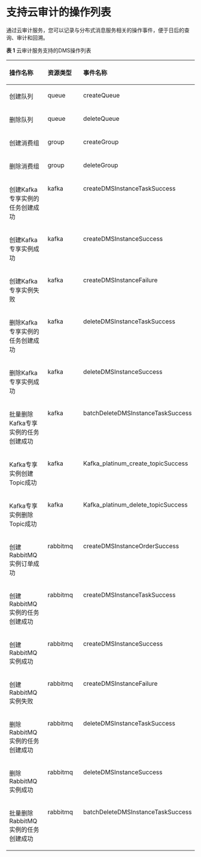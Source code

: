 # 支持云审计的操作列表<a name="dms-ug-180418002"></a>

通过云审计服务，您可以记录与分布式消息服务相关的操作事件，便于日后的查询、审计和回溯。

**表 1**  云审计服务支持的DMS操作列表

<a name="table1424737164115"></a>
<table><thead align="left"><tr id="r412dcf69ff8c4413b2be890713547bef"><th class="cellrowborder" valign="top" width="29.967003299670036%" id="mcps1.2.4.1.1"><p id="a544f330c10f948019cd8282ee02d93f2"><a name="a544f330c10f948019cd8282ee02d93f2"></a><a name="a544f330c10f948019cd8282ee02d93f2"></a>操作名称</p>
</th>
<th class="cellrowborder" valign="top" width="27.947205279472055%" id="mcps1.2.4.1.2"><p id="a27762a2d4b71477194a7e5dba56213fd"><a name="a27762a2d4b71477194a7e5dba56213fd"></a><a name="a27762a2d4b71477194a7e5dba56213fd"></a>资源类型</p>
</th>
<th class="cellrowborder" valign="top" width="42.085791420857916%" id="mcps1.2.4.1.3"><p id="afe738cb860014fe78f44e09074b4570a"><a name="afe738cb860014fe78f44e09074b4570a"></a><a name="afe738cb860014fe78f44e09074b4570a"></a>事件名称</p>
</th>
</tr>
</thead>
<tbody><tr id="r5f8bee2e5b014f7bbc41cf6537e656e8"><td class="cellrowborder" valign="top" width="29.967003299670036%" headers="mcps1.2.4.1.1 "><p id="aec9b806cf28d43e99c0f5cbe4bef8116"><a name="aec9b806cf28d43e99c0f5cbe4bef8116"></a><a name="aec9b806cf28d43e99c0f5cbe4bef8116"></a>创建队列</p>
</td>
<td class="cellrowborder" valign="top" width="27.947205279472055%" headers="mcps1.2.4.1.2 "><p id="a5868ef6a3b014743a8a51be6cb535ba1"><a name="a5868ef6a3b014743a8a51be6cb535ba1"></a><a name="a5868ef6a3b014743a8a51be6cb535ba1"></a>queue</p>
</td>
<td class="cellrowborder" valign="top" width="42.085791420857916%" headers="mcps1.2.4.1.3 "><p id="a2effc919d302463ebc617255add09fd0"><a name="a2effc919d302463ebc617255add09fd0"></a><a name="a2effc919d302463ebc617255add09fd0"></a>createQueue</p>
</td>
</tr>
<tr id="r9aed1a5b728242d7a1f17f7ccf36bf68"><td class="cellrowborder" valign="top" width="29.967003299670036%" headers="mcps1.2.4.1.1 "><p id="a7ed4df7893634788b404ab315e5a07b5"><a name="a7ed4df7893634788b404ab315e5a07b5"></a><a name="a7ed4df7893634788b404ab315e5a07b5"></a>删除队列</p>
</td>
<td class="cellrowborder" valign="top" width="27.947205279472055%" headers="mcps1.2.4.1.2 "><p id="a8d232cbc447e40dcbac1edde3259a2e0"><a name="a8d232cbc447e40dcbac1edde3259a2e0"></a><a name="a8d232cbc447e40dcbac1edde3259a2e0"></a>queue</p>
</td>
<td class="cellrowborder" valign="top" width="42.085791420857916%" headers="mcps1.2.4.1.3 "><p id="aa9003b4e65e1493d878466c417f4c84b"><a name="aa9003b4e65e1493d878466c417f4c84b"></a><a name="aa9003b4e65e1493d878466c417f4c84b"></a>deleteQueue</p>
</td>
</tr>
<tr id="rb1bada6629fc422c95dc3b2f34c2f7a3"><td class="cellrowborder" valign="top" width="29.967003299670036%" headers="mcps1.2.4.1.1 "><p id="a7ff6e93de5434264b4a16a11353bc4c2"><a name="a7ff6e93de5434264b4a16a11353bc4c2"></a><a name="a7ff6e93de5434264b4a16a11353bc4c2"></a>创建消费组</p>
</td>
<td class="cellrowborder" valign="top" width="27.947205279472055%" headers="mcps1.2.4.1.2 "><p id="ae512fc6f82cb43b29d558d16a5d5699d"><a name="ae512fc6f82cb43b29d558d16a5d5699d"></a><a name="ae512fc6f82cb43b29d558d16a5d5699d"></a>group</p>
</td>
<td class="cellrowborder" valign="top" width="42.085791420857916%" headers="mcps1.2.4.1.3 "><p id="a7c63981e59e84c7f8261504bc54ff6bb"><a name="a7c63981e59e84c7f8261504bc54ff6bb"></a><a name="a7c63981e59e84c7f8261504bc54ff6bb"></a>createGroup</p>
</td>
</tr>
<tr id="r15a0cbc0416d482793c1ecf3fc5a9c2c"><td class="cellrowborder" valign="top" width="29.967003299670036%" headers="mcps1.2.4.1.1 "><p id="a332da2945a0d4ddd93940425fcd5bae5"><a name="a332da2945a0d4ddd93940425fcd5bae5"></a><a name="a332da2945a0d4ddd93940425fcd5bae5"></a>删除消费组</p>
</td>
<td class="cellrowborder" valign="top" width="27.947205279472055%" headers="mcps1.2.4.1.2 "><p id="acdf09494d73541bd9b89dce219616e5b"><a name="acdf09494d73541bd9b89dce219616e5b"></a><a name="acdf09494d73541bd9b89dce219616e5b"></a>group</p>
</td>
<td class="cellrowborder" valign="top" width="42.085791420857916%" headers="mcps1.2.4.1.3 "><p id="a821ae3f516ce47fe8263afffba176eb9"><a name="a821ae3f516ce47fe8263afffba176eb9"></a><a name="a821ae3f516ce47fe8263afffba176eb9"></a>deleteGroup</p>
</td>
</tr>
<tr id="row01871920103616"><td class="cellrowborder" valign="top" width="29.967003299670036%" headers="mcps1.2.4.1.1 "><p id="p10187620193616"><a name="p10187620193616"></a><a name="p10187620193616"></a>创建Kafka专享实例的任务创建成功</p>
</td>
<td class="cellrowborder" valign="top" width="27.947205279472055%" headers="mcps1.2.4.1.2 "><p id="p11873203368"><a name="p11873203368"></a><a name="p11873203368"></a>kafka</p>
</td>
<td class="cellrowborder" valign="top" width="42.085791420857916%" headers="mcps1.2.4.1.3 "><p id="p1618772014369"><a name="p1618772014369"></a><a name="p1618772014369"></a>createDMSInstanceTaskSuccess</p>
</td>
</tr>
<tr id="row118712206367"><td class="cellrowborder" valign="top" width="29.967003299670036%" headers="mcps1.2.4.1.1 "><p id="p518972014362"><a name="p518972014362"></a><a name="p518972014362"></a>创建Kafka专享实例成功</p>
</td>
<td class="cellrowborder" valign="top" width="27.947205279472055%" headers="mcps1.2.4.1.2 "><p id="p118922016368"><a name="p118922016368"></a><a name="p118922016368"></a>kafka</p>
</td>
<td class="cellrowborder" valign="top" width="42.085791420857916%" headers="mcps1.2.4.1.3 "><p id="p51891207368"><a name="p51891207368"></a><a name="p51891207368"></a>createDMSInstanceSuccess</p>
</td>
</tr>
<tr id="row118972462423"><td class="cellrowborder" valign="top" width="29.967003299670036%" headers="mcps1.2.4.1.1 "><p id="p2897154654213"><a name="p2897154654213"></a><a name="p2897154654213"></a>创建Kafka专享实例失败</p>
</td>
<td class="cellrowborder" valign="top" width="27.947205279472055%" headers="mcps1.2.4.1.2 "><p id="p10897174654216"><a name="p10897174654216"></a><a name="p10897174654216"></a>kafka</p>
</td>
<td class="cellrowborder" valign="top" width="42.085791420857916%" headers="mcps1.2.4.1.3 "><p id="p489713466427"><a name="p489713466427"></a><a name="p489713466427"></a>createDMSInstanceFailure</p>
</td>
</tr>
<tr id="row01897204365"><td class="cellrowborder" valign="top" width="29.967003299670036%" headers="mcps1.2.4.1.1 "><p id="p15189132016368"><a name="p15189132016368"></a><a name="p15189132016368"></a>删除Kafka专享实例的任务创建成功</p>
</td>
<td class="cellrowborder" valign="top" width="27.947205279472055%" headers="mcps1.2.4.1.2 "><p id="p141897204360"><a name="p141897204360"></a><a name="p141897204360"></a>kafka</p>
</td>
<td class="cellrowborder" valign="top" width="42.085791420857916%" headers="mcps1.2.4.1.3 "><p id="p16189520193619"><a name="p16189520193619"></a><a name="p16189520193619"></a>deleteDMSInstanceTaskSuccess</p>
</td>
</tr>
<tr id="row1718992063612"><td class="cellrowborder" valign="top" width="29.967003299670036%" headers="mcps1.2.4.1.1 "><p id="p0189520103611"><a name="p0189520103611"></a><a name="p0189520103611"></a>删除Kafka专享实例成功</p>
</td>
<td class="cellrowborder" valign="top" width="27.947205279472055%" headers="mcps1.2.4.1.2 "><p id="p12189520113612"><a name="p12189520113612"></a><a name="p12189520113612"></a>kafka</p>
</td>
<td class="cellrowborder" valign="top" width="42.085791420857916%" headers="mcps1.2.4.1.3 "><p id="p10189020123615"><a name="p10189020123615"></a><a name="p10189020123615"></a>deleteDMSInstanceSuccess</p>
</td>
</tr>
<tr id="row0189720123617"><td class="cellrowborder" valign="top" width="29.967003299670036%" headers="mcps1.2.4.1.1 "><p id="p518910207362"><a name="p518910207362"></a><a name="p518910207362"></a>批量删除Kafka专享实例的任务创建成功</p>
</td>
<td class="cellrowborder" valign="top" width="27.947205279472055%" headers="mcps1.2.4.1.2 "><p id="p61891820163612"><a name="p61891820163612"></a><a name="p61891820163612"></a>kafka</p>
</td>
<td class="cellrowborder" valign="top" width="42.085791420857916%" headers="mcps1.2.4.1.3 "><p id="p11899204363"><a name="p11899204363"></a><a name="p11899204363"></a>batchDeleteDMSInstanceTaskSuccess</p>
</td>
</tr>
<tr id="row1918912003618"><td class="cellrowborder" valign="top" width="29.967003299670036%" headers="mcps1.2.4.1.1 "><p id="p1218913205363"><a name="p1218913205363"></a><a name="p1218913205363"></a>Kafka专享实例创建Topic成功</p>
</td>
<td class="cellrowborder" valign="top" width="27.947205279472055%" headers="mcps1.2.4.1.2 "><p id="p818932011363"><a name="p818932011363"></a><a name="p818932011363"></a>kafka</p>
</td>
<td class="cellrowborder" valign="top" width="42.085791420857916%" headers="mcps1.2.4.1.3 "><p id="p51891220153610"><a name="p51891220153610"></a><a name="p51891220153610"></a>Kafka_platinum_create_topicSuccess</p>
</td>
</tr>
<tr id="row038724484712"><td class="cellrowborder" valign="top" width="29.967003299670036%" headers="mcps1.2.4.1.1 "><p id="p35113591472"><a name="p35113591472"></a><a name="p35113591472"></a>Kafka专享实例删除Topic成功</p>
</td>
<td class="cellrowborder" valign="top" width="27.947205279472055%" headers="mcps1.2.4.1.2 "><p id="p16387344184710"><a name="p16387344184710"></a><a name="p16387344184710"></a>kafka</p>
</td>
<td class="cellrowborder" valign="top" width="42.085791420857916%" headers="mcps1.2.4.1.3 "><p id="p53871445477"><a name="p53871445477"></a><a name="p53871445477"></a>Kafka_platinum_delete_topicSuccess</p>
</td>
</tr>
<tr id="row42581436104818"><td class="cellrowborder" valign="top" width="29.967003299670036%" headers="mcps1.2.4.1.1 "><p id="p1258153614811"><a name="p1258153614811"></a><a name="p1258153614811"></a>创建RabbitMQ实例订单成功</p>
</td>
<td class="cellrowborder" valign="top" width="27.947205279472055%" headers="mcps1.2.4.1.2 "><p id="p1825873664818"><a name="p1825873664818"></a><a name="p1825873664818"></a>rabbitmq</p>
</td>
<td class="cellrowborder" valign="top" width="42.085791420857916%" headers="mcps1.2.4.1.3 "><p id="p14258736144813"><a name="p14258736144813"></a><a name="p14258736144813"></a>createDMSInstanceOrderSuccess</p>
</td>
</tr>
<tr id="row52589363484"><td class="cellrowborder" valign="top" width="29.967003299670036%" headers="mcps1.2.4.1.1 "><p id="p22581436194818"><a name="p22581436194818"></a><a name="p22581436194818"></a>创建RabbitMQ实例的任务创建成功</p>
</td>
<td class="cellrowborder" valign="top" width="27.947205279472055%" headers="mcps1.2.4.1.2 "><p id="p32588368486"><a name="p32588368486"></a><a name="p32588368486"></a>rabbitmq</p>
</td>
<td class="cellrowborder" valign="top" width="42.085791420857916%" headers="mcps1.2.4.1.3 "><p id="p1325813618481"><a name="p1325813618481"></a><a name="p1325813618481"></a>createDMSInstanceTaskSuccess</p>
</td>
</tr>
<tr id="row1825843614488"><td class="cellrowborder" valign="top" width="29.967003299670036%" headers="mcps1.2.4.1.1 "><p id="p025883644820"><a name="p025883644820"></a><a name="p025883644820"></a>创建RabbitMQ实例成功</p>
</td>
<td class="cellrowborder" valign="top" width="27.947205279472055%" headers="mcps1.2.4.1.2 "><p id="p3258436114819"><a name="p3258436114819"></a><a name="p3258436114819"></a>rabbitmq</p>
</td>
<td class="cellrowborder" valign="top" width="42.085791420857916%" headers="mcps1.2.4.1.3 "><p id="p12258133694816"><a name="p12258133694816"></a><a name="p12258133694816"></a>createDMSInstanceSuccess</p>
</td>
</tr>
<tr id="row6696128155011"><td class="cellrowborder" valign="top" width="29.967003299670036%" headers="mcps1.2.4.1.1 "><p id="p186962865011"><a name="p186962865011"></a><a name="p186962865011"></a>创建RabbitMQ实例失败</p>
</td>
<td class="cellrowborder" valign="top" width="27.947205279472055%" headers="mcps1.2.4.1.2 "><p id="p17811112135016"><a name="p17811112135016"></a><a name="p17811112135016"></a>rabbitmq</p>
</td>
<td class="cellrowborder" valign="top" width="42.085791420857916%" headers="mcps1.2.4.1.3 "><p id="p2259193618481"><a name="p2259193618481"></a><a name="p2259193618481"></a>createDMSInstanceFailure</p>
</td>
</tr>
<tr id="row18696138155013"><td class="cellrowborder" valign="top" width="29.967003299670036%" headers="mcps1.2.4.1.1 "><p id="p3696480505"><a name="p3696480505"></a><a name="p3696480505"></a>删除RabbitMQ实例的任务创建成功</p>
</td>
<td class="cellrowborder" valign="top" width="27.947205279472055%" headers="mcps1.2.4.1.2 "><p id="p67831212135015"><a name="p67831212135015"></a><a name="p67831212135015"></a>rabbitmq</p>
</td>
<td class="cellrowborder" valign="top" width="42.085791420857916%" headers="mcps1.2.4.1.3 "><p id="p1190828145915"><a name="p1190828145915"></a><a name="p1190828145915"></a>deleteDMSInstanceTaskSuccess</p>
</td>
</tr>
<tr id="row569616817505"><td class="cellrowborder" valign="top" width="29.967003299670036%" headers="mcps1.2.4.1.1 "><p id="p469616813506"><a name="p469616813506"></a><a name="p469616813506"></a>删除RabbitMQ实例成功</p>
</td>
<td class="cellrowborder" valign="top" width="27.947205279472055%" headers="mcps1.2.4.1.2 "><p id="p47861012195014"><a name="p47861012195014"></a><a name="p47861012195014"></a>rabbitmq</p>
</td>
<td class="cellrowborder" valign="top" width="42.085791420857916%" headers="mcps1.2.4.1.3 "><p id="p15961128195914"><a name="p15961128195914"></a><a name="p15961128195914"></a>deleteDMSInstanceSuccess</p>
</td>
</tr>
<tr id="row825917368486"><td class="cellrowborder" valign="top" width="29.967003299670036%" headers="mcps1.2.4.1.1 "><p id="p32591736144814"><a name="p32591736144814"></a><a name="p32591736144814"></a>批量删除RabbitMQ实例的任务创建成功</p>
</td>
<td class="cellrowborder" valign="top" width="27.947205279472055%" headers="mcps1.2.4.1.2 "><p id="p16259336164816"><a name="p16259336164816"></a><a name="p16259336164816"></a>rabbitmq</p>
</td>
<td class="cellrowborder" valign="top" width="42.085791420857916%" headers="mcps1.2.4.1.3 "><p id="p825973620483"><a name="p825973620483"></a><a name="p825973620483"></a>batchDeleteDMSInstanceTaskSuccess</p>
</td>
</tr>
</tbody>
</table>

